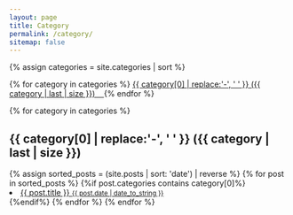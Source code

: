```yaml
---
layout: page
title: Category
permalink: /category/
sitemap: false
---
```


<!-- 전체 카테고리를 수평으로 나열 -->
<div>
{% assign categories = site.categories | sort %}

{% for category in categories %}
  <span class="site-tag">
    <a href="#{{ category | first | slugify }}">
      {{ category[0] | replace:'-', ' ' }} ({{ category | last | size }}) &nbsp;&nbsp;
    </a>
  </span>
{% endfor %}
</div>

<!-- 각 카테고리와 그에 해당하는 내용 출력 -->
<div id="index">
{% for category in categories %}
 <a name="{{ category[0] }}"></a>
 <h2>{{ category[0] | replace:'-', ' ' }} ({{ category | last | size }})</h2>
 <!--{% assign sorted_posts = site.posts | sort: 'title' %}--> <!--이건 제목별로 정렬(원본)-->
 <!--{% assign sorted_posts = site.posts | sort: 'url' | reverse %}--> <!--날짜, 제목 이중정렬 -->
 {% assign sorted_posts = (site.posts | sort: 'date') | reverse %}
   {% for post in sorted_posts %}
    {%if post.categories contains category[0]%}
      <a class="post-title" href="{{ site.baseurl }}{{ post.url }}">
        <li>
          {{ post.title }}
          <small class="post-date">{{ post.date |  date_to_string }}</small>
        </li>
      </a>
    {%endif%}
   {% endfor %}
{% endfor %}
</div>
 
